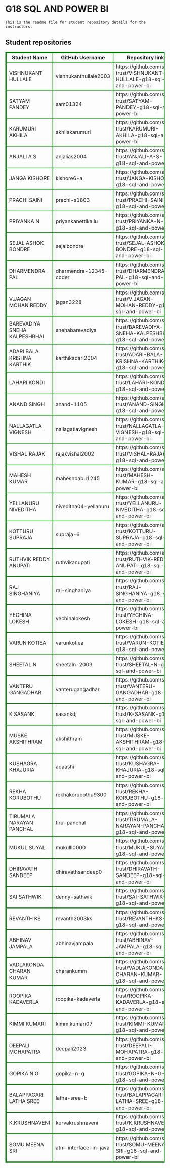# G18 SQL AND POWER BI
    This is the readme file for student repository details for the instructors.
## Student repositories 
<table style="border : 2px solid green; width:100%;">
<tr >
<th style="border : 2px solid green;">Student Name</th>
<th style="border : 2px solid green;">GitHub Username</th>
<th style="border : 2px solid green;">Repository link</th>
</tr>
<tr style="border : 2px solid green;">
<td style="border : 2px solid green;">VISHNUKANT HULLALE</td> 

<td style="border : 2px solid green;">vishnukanthullale2003</td> 

<td style="border : 2px solid green;">https://github.com/sure-trust/VISHNUKANT-HULLALE-g18-sql-and-power-bi</td> 
</tr>

<tr style="border : 2px solid green;">
<td style="border : 2px solid green;">SATYAM PANDEY</td> 

<td style="border : 2px solid green;">sam01324</td> 

<td style="border : 2px solid green;">https://github.com/sure-trust/SATYAM-PANDEY-g18-sql-and-power-bi</td> 
</tr>

<tr style="border : 2px solid green;">
<td style="border : 2px solid green;">KARUMURI AKHILA</td> 

<td style="border : 2px solid green;">akhilakarumuri</td> 

<td style="border : 2px solid green;">https://github.com/sure-trust/KARUMURI-AKHILA-g18-sql-and-power-bi</td> 
</tr>

<tr style="border : 2px solid green;">
<td style="border : 2px solid green;">ANJALI A S</td> 

<td style="border : 2px solid green;">anjalias2004</td> 

<td style="border : 2px solid green;">https://github.com/sure-trust/ANJALI-A-S-g18-sql-and-power-bi</td> 
</tr>

<tr style="border : 2px solid green;">
<td style="border : 2px solid green;">JANGA KISHORE</td> 

<td style="border : 2px solid green;">kishore6-a</td> 

<td style="border : 2px solid green;">https://github.com/sure-trust/JANGA-KISHORE-g18-sql-and-power-bi</td> 
</tr>

<tr style="border : 2px solid green;">
<td style="border : 2px solid green;">PRACHI SAINI</td> 

<td style="border : 2px solid green;">prachi-s1803</td> 

<td style="border : 2px solid green;">https://github.com/sure-trust/PRACHI-SAINI-g18-sql-and-power-bi</td> 
</tr>

<tr style="border : 2px solid green;">
<td style="border : 2px solid green;">PRIYANKA N</td> 

<td style="border : 2px solid green;">priyankanettikallu</td> 

<td style="border : 2px solid green;">https://github.com/sure-trust/PRIYANKA-N-g18-sql-and-power-bi</td> 
</tr>

<tr style="border : 2px solid green;">
<td style="border : 2px solid green;">SEJAL ASHOK BONDRE</td> 

<td style="border : 2px solid green;">sejalbondre</td> 

<td style="border : 2px solid green;">https://github.com/sure-trust/SEJAL-ASHOK-BONDRE-g18-sql-and-power-bi</td> 
</tr>

<tr style="border : 2px solid green;">
<td style="border : 2px solid green;">DHARMENDRA PAL</td> 

<td style="border : 2px solid green;">dharmendra-12345-coder</td> 

<td style="border : 2px solid green;">https://github.com/sure-trust/DHARMENDRA-PAL-g18-sql-and-power-bi</td> 
</tr>

<tr style="border : 2px solid green;">
<td style="border : 2px solid green;">V.JAGAN MOHAN REDDY</td> 

<td style="border : 2px solid green;">jagan3228</td> 

<td style="border : 2px solid green;">https://github.com/sure-trust/V.JAGAN-MOHAN-REDDY-g18-sql-and-power-bi</td> 
</tr>

<tr style="border : 2px solid green;">
<td style="border : 2px solid green;">BAREVADIYA SNEHA KALPESHBHAI</td> 

<td style="border : 2px solid green;">snehabarevadiya</td> 

<td style="border : 2px solid green;">https://github.com/sure-trust/BAREVADIYA-SNEHA-KALPESHBHAI-g18-sql-and-power-bi</td> 
</tr>

<tr style="border : 2px solid green;">
<td style="border : 2px solid green;">ADARI BALA KRISHNA KARTHIK</td> 

<td style="border : 2px solid green;">karthikadari2004</td> 

<td style="border : 2px solid green;">https://github.com/sure-trust/ADARI-BALA-KRISHNA-KARTHIK-g18-sql-and-power-bi</td> 
</tr>

<tr style="border : 2px solid green;">
<td style="border : 2px solid green;">LAHARI KONDI</td> 

<td style="border : 2px solid green;"></td> 

<td style="border : 2px solid green;">https://github.com/sure-trust/LAHARI-KONDI-g18-sql-and-power-bi</td> 
</tr>

<tr style="border : 2px solid green;">
<td style="border : 2px solid green;">ANAND SINGH</td> 

<td style="border : 2px solid green;">anand-1105</td> 

<td style="border : 2px solid green;">https://github.com/sure-trust/ANAND-SINGH-g18-sql-and-power-bi</td> 
</tr>

<tr style="border : 2px solid green;">
<td style="border : 2px solid green;">NALLAGATLA VIGNESH</td> 

<td style="border : 2px solid green;">nallagatlavignesh</td> 

<td style="border : 2px solid green;">https://github.com/sure-trust/NALLAGATLA-VIGNESH-g18-sql-and-power-bi</td> 
</tr>

<tr style="border : 2px solid green;">
<td style="border : 2px solid green;">VISHAL RAJAK</td> 

<td style="border : 2px solid green;">rajakvishal2002</td> 

<td style="border : 2px solid green;">https://github.com/sure-trust/VISHAL-RAJAK-g18-sql-and-power-bi</td> 
</tr>

<tr style="border : 2px solid green;">
<td style="border : 2px solid green;">MAHESH KUMAR</td> 

<td style="border : 2px solid green;">maheshbabu1245</td> 

<td style="border : 2px solid green;">https://github.com/sure-trust/MAHESH-KUMAR-g18-sql-and-power-bi</td> 
</tr>

<tr style="border : 2px solid green;">
<td style="border : 2px solid green;">YELLANURU NIVEDITHA</td> 

<td style="border : 2px solid green;">niveditha04-yellanuru</td> 

<td style="border : 2px solid green;">https://github.com/sure-trust/YELLANURU-NIVEDITHA-g18-sql-and-power-bi</td> 
</tr>

<tr style="border : 2px solid green;">
<td style="border : 2px solid green;">KOTTURU SUPRAJA</td> 

<td style="border : 2px solid green;">supraja-6</td> 

<td style="border : 2px solid green;">https://github.com/sure-trust/KOTTURU-SUPRAJA-g18-sql-and-power-bi</td> 
</tr>

<tr style="border : 2px solid green;">
<td style="border : 2px solid green;">RUTHVIK REDDY ANUPATI</td> 

<td style="border : 2px solid green;">ruthvikanupati</td> 

<td style="border : 2px solid green;">https://github.com/sure-trust/RUTHVIK-REDDY-ANUPATI-g18-sql-and-power-bi</td> 
</tr>

<tr style="border : 2px solid green;">
<td style="border : 2px solid green;">RAJ SINGHANIYA</td> 

<td style="border : 2px solid green;">raj-singhaniya</td> 

<td style="border : 2px solid green;">https://github.com/sure-trust/RAJ-SINGHANIYA-g18-sql-and-power-bi</td> 
</tr>

<tr style="border : 2px solid green;">
<td style="border : 2px solid green;">YECHINA LOKESH</td> 

<td style="border : 2px solid green;">yechinalokesh</td> 

<td style="border : 2px solid green;">https://github.com/sure-trust/YECHINA-LOKESH-g18-sql-and-power-bi</td> 
</tr>

<tr style="border : 2px solid green;">
<td style="border : 2px solid green;">VARUN KOTIEA</td> 

<td style="border : 2px solid green;">varunkotiea</td> 

<td style="border : 2px solid green;">https://github.com/sure-trust/VARUN-KOTIEA-g18-sql-and-power-bi</td> 
</tr>

<tr style="border : 2px solid green;">
<td style="border : 2px solid green;">SHEETAL N</td> 

<td style="border : 2px solid green;">sheetaln-2003</td> 

<td style="border : 2px solid green;">https://github.com/sure-trust/SHEETAL-N-g18-sql-and-power-bi</td> 
</tr>

<tr style="border : 2px solid green;">
<td style="border : 2px solid green;">VANTERU GANGADHAR</td> 

<td style="border : 2px solid green;">vanterugangadhar</td> 

<td style="border : 2px solid green;">https://github.com/sure-trust/VANTERU-GANGADHAR-g18-sql-and-power-bi</td> 
</tr>

<tr style="border : 2px solid green;">
<td style="border : 2px solid green;">K SASANK</td> 

<td style="border : 2px solid green;">sasankdj</td> 

<td style="border : 2px solid green;">https://github.com/sure-trust/K-SASANK-g18-sql-and-power-bi</td> 
</tr>

<tr style="border : 2px solid green;">
<td style="border : 2px solid green;">MUSKE AKSHITHRAM</td> 

<td style="border : 2px solid green;">akshithram</td> 

<td style="border : 2px solid green;">https://github.com/sure-trust/MUSKE-AKSHITHRAM-g18-sql-and-power-bi</td> 
</tr>

<tr style="border : 2px solid green;">
<td style="border : 2px solid green;">KUSHAGRA KHAJURIA</td> 

<td style="border : 2px solid green;">aoaashi</td> 

<td style="border : 2px solid green;">https://github.com/sure-trust/KUSHAGRA-KHAJURIA-g18-sql-and-power-bi</td> 
</tr>

<tr style="border : 2px solid green;">
<td style="border : 2px solid green;">REKHA KORUBOTHU</td> 

<td style="border : 2px solid green;">rekhakorubothu9300</td> 

<td style="border : 2px solid green;">https://github.com/sure-trust/REKHA-KORUBOTHU-g18-sql-and-power-bi</td> 
</tr>

<tr style="border : 2px solid green;">
<td style="border : 2px solid green;">TIRUMALA NARAYAN PANCHAL</td> 

<td style="border : 2px solid green;">tiru-panchal</td> 

<td style="border : 2px solid green;">https://github.com/sure-trust/TIRUMALA-NARAYAN-PANCHAL-g18-sql-and-power-bi</td> 
</tr>

<tr style="border : 2px solid green;">
<td style="border : 2px solid green;">MUKUL SUYAL</td> 

<td style="border : 2px solid green;">mukulll0000</td> 

<td style="border : 2px solid green;">https://github.com/sure-trust/MUKUL-SUYAL-g18-sql-and-power-bi</td> 
</tr>

<tr style="border : 2px solid green;">
<td style="border : 2px solid green;">DHIRAVATH SANDEEP</td> 

<td style="border : 2px solid green;">dhiravathsandeep0</td> 

<td style="border : 2px solid green;">https://github.com/sure-trust/DHIRAVATH-SANDEEP-g18-sql-and-power-bi</td> 
</tr>

<tr style="border : 2px solid green;">
<td style="border : 2px solid green;">SAI SATHWIK</td> 

<td style="border : 2px solid green;">denny-sathwik</td> 

<td style="border : 2px solid green;">https://github.com/sure-trust/SAI-SATHWIK-g18-sql-and-power-bi</td> 
</tr>

<tr style="border : 2px solid green;">
<td style="border : 2px solid green;">REVANTH KS</td> 

<td style="border : 2px solid green;">revanth2003ks</td> 

<td style="border : 2px solid green;">https://github.com/sure-trust/REVANTH-KS-g18-sql-and-power-bi</td> 
</tr>

<tr style="border : 2px solid green;">
<td style="border : 2px solid green;">ABHINAV JAMPALA</td> 

<td style="border : 2px solid green;">abhinavjampala</td> 

<td style="border : 2px solid green;">https://github.com/sure-trust/ABHINAV-JAMPALA-g18-sql-and-power-bi</td> 
</tr>

<tr style="border : 2px solid green;">
<td style="border : 2px solid green;">VADLAKONDA CHARAN KUMAR</td> 

<td style="border : 2px solid green;">charankumm</td> 

<td style="border : 2px solid green;">https://github.com/sure-trust/VADLAKONDA-CHARAN-KUMAR-g18-sql-and-power-bi</td> 
</tr>

<tr style="border : 2px solid green;">
<td style="border : 2px solid green;">ROOPIKA KADAVERLA</td> 

<td style="border : 2px solid green;">roopika-kadaverla</td> 

<td style="border : 2px solid green;">https://github.com/sure-trust/ROOPIKA-KADAVERLA-g18-sql-and-power-bi</td> 
</tr>

<tr style="border : 2px solid green;">
<td style="border : 2px solid green;">KIMMI KUMARI</td> 

<td style="border : 2px solid green;">kimmikumari07</td> 

<td style="border : 2px solid green;">https://github.com/sure-trust/KIMMI-KUMARI-g18-sql-and-power-bi</td> 
</tr>

<tr style="border : 2px solid green;">
<td style="border : 2px solid green;">DEEPALI MOHAPATRA</td> 

<td style="border : 2px solid green;">deepali2023</td> 

<td style="border : 2px solid green;">https://github.com/sure-trust/DEEPALI-MOHAPATRA-g18-sql-and-power-bi</td> 
</tr>

<tr style="border : 2px solid green;">
<td style="border : 2px solid green;">GOPIKA N G</td> 

<td style="border : 2px solid green;">gopika-n-g</td> 

<td style="border : 2px solid green;">https://github.com/sure-trust/GOPIKA-N-G-g18-sql-and-power-bi</td> 
</tr>

<tr style="border : 2px solid green;">
<td style="border : 2px solid green;">BALAPPAGARI LATHA SREE</td> 

<td style="border : 2px solid green;">latha-sree-b</td> 

<td style="border : 2px solid green;">https://github.com/sure-trust/BALAPPAGARI-LATHA-SREE-g18-sql-and-power-bi</td> 
</tr>

<tr style="border : 2px solid green;">
<td style="border : 2px solid green;">K.KRUSHNAVENI</td> 

<td style="border : 2px solid green;">kurvakrushnaveni</td> 

<td style="border : 2px solid green;">https://github.com/sure-trust/K.KRUSHNAVENI-g18-sql-and-power-bi</td> 
</tr>

<tr style="border : 2px solid green;">
<td style="border : 2px solid green;">SOMU MEENA SRI</td> 

<td style="border : 2px solid green;">atm-interface-in-java</td> 

<td style="border : 2px solid green;">https://github.com/sure-trust/SOMU-MEENA-SRI-g18-sql-and-power-bi</td> 
</tr>
